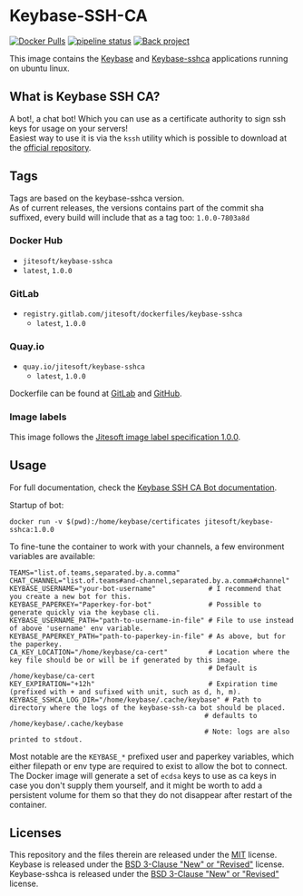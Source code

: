 # Keybase-SSH-CA

[![Docker Pulls](https://img.shields.io/docker/pulls/jitesoft/keybase-sshca.svg)](https://hub.docker.com/r/jitesoft/keybase-sshca)
[![pipeline status](https://gitlab.com/jitesoft/dockerfiles/keybase-sshca/badges/master/pipeline.svg)](https://gitlab.com/jitesoft/dockerfiles/keybase-sshca/commits/master)
[![Back project](https://img.shields.io/badge/Open%20Collective-Tip%20the%20devs!-blue.svg)](https://opencollective.com/jitesoft-open-source)

This image contains the [Keybase](https://keybase.io/) and [Keybase-sshca](https://github.com/keybase/bot-sshca) applications running on ubuntu linux.  

## What is Keybase SSH CA?

A bot!, a chat bot! Which you can use as a certificate authority to sign ssh keys for usage on your servers!  
Easiest way to use it is via the `kssh` utility which is possible to download at the [official repository](https://github.com/keybase/bot-sshca/blob/master/LICENSE).  

## Tags

Tags are based on the keybase-sshca version.  
As of current releases, the versions contains part of the commit sha suffixed, every build will include that as a 
tag too: `1.0.0-7803a8d`

### Docker Hub

* `jitesoft/keybase-sshca`
* `latest`, `1.0.0`

### GitLab

* `registry.gitlab.com/jitesoft/dockerfiles/keybase-sshca`
  * `latest`, `1.0.0`

### Quay.io

* `quay.io/jitesoft/keybase-sshca`
  * `latest`, `1.0.0`

Dockerfile can be found at [GitLab](https://gitlab.com/jitesoft/dockerfiles/keybase-sshca) and [GitHub](https://github.com/jitesoft/docker-keybase-sshca).

### Image labels

This image follows the [Jitesoft image label specification 1.0.0](https://gitlab.com/snippets/1866155).

## Usage

For full documentation, check the [Keybase SSH CA Bot documentation](https://keybase-ssh-ca-bot.readthedocs.io/en/latest/index.html).

Startup of bot:

```shell 
docker run -v $(pwd):/home/keybase/certificates jitesoft/keybase-sshca:1.0.0 
```

To fine-tune the container to work with your channels, a few environment variables are available:

```dotenv
TEAMS="list.of.teams,separated.by.a.comma"
CHAT_CHANNEL="list.of.teams#and-channel,separated.by.a.comma#channel"
KEYBASE_USERNAME="your-bot-username"             # I recommend that you create a new bot for this.
KEYBASE_PAPERKEY="Paperkey-for-bot"              # Possible to generate quickly via the keybase cli. 
KEYBASE_USERNAME_PATH="path-to-username-in-file" # File to use instead of above 'username' env variable. 
KEYBASE_PAPERKEY_PATH="path-to-paperkey-in-file" # As above, but for the paperkey.
CA_KEY_LOCATION="/home/keybase/ca-cert"          # Location where the key file should be or will be if generated by this image.
                                                 # Default is /home/keybase/ca-cert
KEY_EXPIRATION="+12h"                            # Expiration time (prefixed with + and sufixed with unit, such as d, h, m).
KEYBASE_SSHCA_LOG_DIR="/home/keybase/.cache/keybase" # Path to directory where the logs of the keybase-ssh-ca bot should be placed.
                                                # defaults to /home/keybase/.cache/keybase
                                                # Note: logs are also printed to stdout.
```

Most notable are the `KEYBASE_*` prefixed user and paperkey variables, which either filepath or env type are required to exist to allow the bot to connect.  
The Docker image will generate a set of `ecdsa` keys to use as ca keys in case you don't supply them yourself, and it might be worth to add a persistent volume for them
so that they do not disappear after restart of the container.  

## Licenses

This repository and the files therein are released under the [MIT](https://gitlab.com/jitesoft/dockerfiles/keybase/blob/master/LICENSE) license.  
Keybase is released under the [BSD 3-Clause "New" or "Revised"](https://github.com/keybase/client/blob/master/LICENSE) license.  
Keybase-sshca is released under the [BSD 3-Clause "New" or "Revised"](https://github.com/keybase/bot-sshca/blob/master/LICENSE) license.
